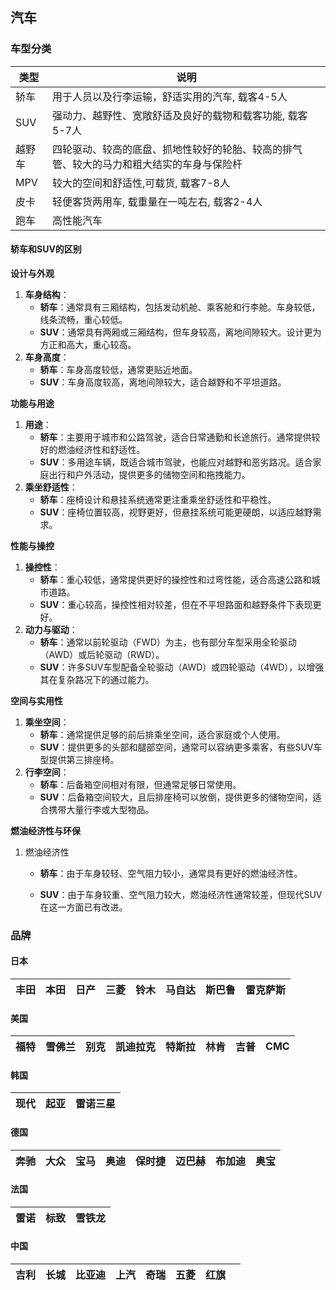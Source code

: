 ## 汽车

### 车型分类

| 类型   | 说明                                                         |
| ------ | ------------------------------------------------------------ |
| 轿车   | 用于人员以及行李运输，舒适实用的汽车, 载客4-5人              |
| SUV    | 强动力、越野性、宽敞舒适及良好的载物和载客功能, 载客5-7人    |
| 越野车 | 四轮驱动、较高的底盘、抓地性较好的轮胎、较高的排气管、较大的马力和粗大结实的车身与保险杆 |
| MPV    | 较大的空间和舒适性,可载货, 载客7-8人                         |
| 皮卡   | 轻便客货两用车, 载重量在一吨左右, 载客2-4人                  |
| 跑车   | 高性能汽车                                                   |

#### 轿车和SUV的区别

**设计与外观**

1.  **车身结构**：
    -   **轿车**：通常具有三厢结构，包括发动机舱、乘客舱和行李舱。车身较低，线条流畅，重心较低。
    -   **SUV**：通常具有两厢或三厢结构，但车身较高，离地间隙较大。设计更为方正和高大，重心较高。
2.  **车身高度**：
    -   **轿车**：车身高度较低，通常更贴近地面。
    -   **SUV**：车身高度较高，离地间隙较大，适合越野和不平坦道路。

**功能与用途**

1.  **用途**：
    -   **轿车**：主要用于城市和公路驾驶，适合日常通勤和长途旅行。通常提供较好的燃油经济性和舒适性。
    -   **SUV**：多用途车辆，既适合城市驾驶，也能应对越野和恶劣路况。适合家庭出行和户外活动，提供更多的储物空间和拖拽能力。
2.  **乘坐舒适性**：
    -   **轿车**：座椅设计和悬挂系统通常更注重乘坐舒适性和平稳性。
    -   **SUV**：座椅位置较高，视野更好，但悬挂系统可能更硬朗，以适应越野需求。

**性能与操控**

1.  **操控性**：
    -   **轿车**：重心较低，通常提供更好的操控性和过弯性能，适合高速公路和城市道路。
    -   **SUV**：重心较高，操控性相对较差，但在不平坦路面和越野条件下表现更好。
2.  **动力与驱动**：
    -   **轿车**：通常以前轮驱动（FWD）为主，也有部分车型采用全轮驱动（AWD）或后轮驱动（RWD）。
    -   **SUV**：许多SUV车型配备全轮驱动（AWD）或四轮驱动（4WD），以增强其在复杂路况下的通过能力。

**空间与实用性**

1.  **乘坐空间**：
    -   **轿车**：通常提供足够的前后排乘坐空间，适合家庭或个人使用。
    -   **SUV**：提供更多的头部和腿部空间，通常可以容纳更多乘客，有些SUV车型提供第三排座椅。
2.  **行李空间**：
    -   **轿车**：后备箱空间相对有限，但通常足够日常使用。
    -   **SUV**：后备箱空间较大，且后排座椅可以放倒，提供更多的储物空间，适合携带大量行李或大型物品。

**燃油经济性与环保**

1.  燃油经济性

    -   **轿车**：由于车身较轻、空气阻力较小，通常具有更好的燃油经济性。
    
    -   **SUV**：由于车身较重、空气阻力较大，燃油经济性通常较差，但现代SUV在这一方面已有改进。
    
### 品牌

#### 日本

| 丰田 | 本田 | 日产 | 三菱 | 铃木 | 马自达 | 斯巴鲁 | 雷克萨斯 |
| ---- | ---- | ---- | ---- | ---- | ------ | ------ | -------- |

#### 美国

| 福特 | 雪佛兰 | 别克 | 凯迪拉克 | 特斯拉 | 林肯 | 吉普 | CMC  |
| ---- | ------ | ---- | -------- | ------ | ---- | ---- | ---- |

#### 韩国

| 现代 | 起亚 | 雷诺三星 |
| ---- | ---- | -------- |

#### 德国

| 奔驰 | 大众 | 宝马 | 奥迪 | 保时捷 | 迈巴赫 | 布加迪 | 奥宝 |
| ---- | ---- | ---- | ---- | ------ | ------ | ------ | ---- |

#### 法国

| 雷诺 | 标致 | 雪铁龙 |
| ---- | ---- | ------ |

#### 中国

| 吉利 | 长城 | 比亚迪 | 上汽 | 奇瑞 | 五菱 | 红旗 |      |
| ---- | ---- | ------ | ---- | ---- | ---- | ---- | ---- |

